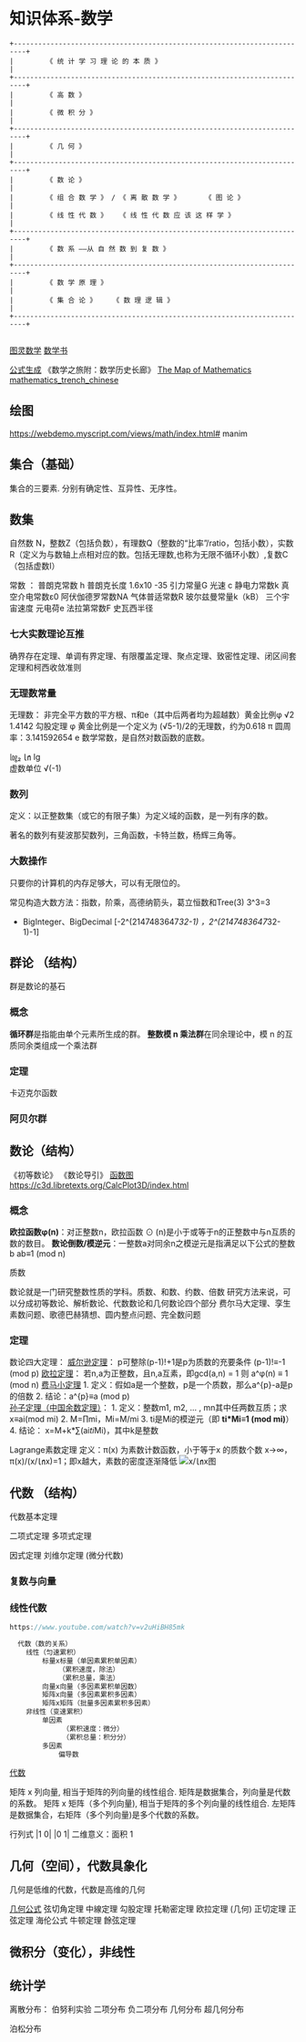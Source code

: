 # 知识体系-数学
```
+-------------------------------------------------------------------------+
|        《 统 计 学 习 理 论 的 本 质 》                                   |
+-------------------------------------------------------------------------+
|        《 高 数 》                                                       |
|        《 微 积 分 》                                                    |
+-------------------------------------------------------------------------+
|        《 几 何 》                                                       |
+-------------------------------------------------------------------------+
|        《 数 论 》                                                       |
|        《 组 合 数 学 》 / 《 离 散 数 学 》      《 图 论 》              |
|        《 线 性 代 数 》   《 线 性 代 数 应 该 这 样 学 》                |
+-------------------------------------------------------------------------+
|        《 数 系 ——从 自 然 数 到 复 数 》                                 |
+-------------------------------------------------------------------------+
|        《 数 学 原 理 》                                                 |
|        《 集 合 论 》    《 数 理 逻 辑 》                                |
+-------------------------------------------------------------------------+


```
[图灵数学](http://alumni.newsmth.net/bbstcon.php?board=DataScience&gid=14207)
[数学书](https://www.cnblogs.com/xitingxie/p/5684254.html)

[公式生成](https://www.desmos.com/calculator?lang=zh-CN)
《数学之旅附：数学历史长廊》
[The Map of Mathematics](./res/The%20Map%20of%20Mathematics.jpg)
[mathematics_trench_chinese](./res/mathematics_trench_chinese.jpg)
## 绘图
https://webdemo.myscript.com/views/math/index.html#
manim
## 集合（基础）
集合的三要素. 分别有确定性、互异性、无序性。
## 数集
自然数 N，整数Z（包括负数），有理数Q（整数的“比率”/ratio，包括小数），实数R（定义为与数轴上点相对应的数。包括无理数,也称为无限不循环小数）,复数C（包括虚数I）


常数 ：
普朗克常数 h
普朗克长度 1.6x10 -35
引力常量G
光速 c
静电力常数k 真空介电常数ε0
阿伏伽德罗常数NA
气体普适常数R
玻尔兹曼常量k（kB）
三个宇宙速度
元电荷e 法拉第常数F
史瓦西半径

### 七大实数理论互推
确界存在定理、单调有界定理、有限覆盖定理、聚点定理、致密性定理、闭区间套定理和柯西收敛准则
### 无理数常量
无理数：
    非完全平方数的平方根、π和e（其中后两者均为超越数）黄金比例φ
√2 1.4142 勾股定理
φ 黄金比例是一个定义为 (√5-1)/2的无理数，约为0.618
π 圆周率：3.141592654
e 数学常数，是自然对数函数的底数。


㏒₂ ㏑ lg  
虚数单位 √(-1)
### 数列
定义：以正整数集（或它的有限子集）为定义域的函数，是一列有序的数。

著名的数列有斐波那契数列，三角函数，卡特兰数，杨辉三角等。

### 大数操作
只要你的计算机的内存足够大，可以有无限位的。

常见构造大数方法：指数，阶乘，高德纳箭头，葛立恒数和Tree(3)
3^3=3

- BigInteger、BigDecimal
[-2^(2147483647*32-1) ，2^(2147483647*32-1)-1]

## 群论 （结构）
群是数论的基石
### 概念
**循环群**是指能由单个元素所生成的群。
**整数模 n 乘法群**在同余理论中，模 n 的互质同余类组成一个乘法群 
### 定理
卡迈克尔函数

### 阿贝尔群

## 数论（结构）
《初等数论》
《数论导引》
[函数图](https://www.geogebra.org/3d)
https://c3d.libretexts.org/CalcPlot3D/index.html
### 概念
**欧拉函数φ(n)**：对正整数n，欧拉函数 ⊙ (n)是小于或等于n的正整数中与n互质的数的数目。
**数论倒数/模逆元**：一整数a对同余n之模逆元是指满足以下公式的整数 b
    ab≡1 (mod n)

质数

数论就是一门研究整数性质的学科。质数、和数、约数、倍数
研究方法来说，可以分成初等数论、解析数论、代数数论和几何数论四个部分
费尔马大定理、孪生素数问题、歌德巴赫猜想、圆内整点问题、完全数问题
### 定理
数论四大定理：
    [威尔逊定理](由于阶乘是呈爆炸增长的，其结论对于实际操作意义不大)：
        p可整除(p-1)!+1是p为质数的充要条件
        (p-1)!≡-1 (mod p)
    [欧拉定理]()：
        若n,a为正整数，且n,a互素，即gcd(a,n) = 1 则 
        a^φ(n) ≡ 1 (mod n)
    [费马小定理](欧拉定理的一个特殊情况)
        1. 定义：假如a是一个整数，p是一个质数，那么a^{p}-a是p的倍数
        2. 结论：a^{p}≡a (mod p)    
    [孙子定理（中国余数定理）](https://zh.wikipedia.org/wiki/%E4%B8%AD%E5%9B%BD%E5%89%A9%E4%BD%99%E5%AE%9A%E7%90%86)：
        1. 定义：整数m1, m2, ... , mn其中任两数互质；求 x≡ai(mod mi)
        2. M=∏mi，Mi=M/mi
        3. ti是Mi的模逆元（即 **ti*Mi≡1 (mod mi)**）
        4. 结论： x=M+k*∑(ai*ti*Mi)，其中k是整数

Lagrange素数定理
    定义：π(x) 为素数计数函数，小于等于x 的质数个数
    x->∞，π(x)/(x/㏑x)=1；即x越大，素数的密度逐渐降低
    ![x/㏑x图](res/素数定理.png)
## 代数 （结构）
代数基本定理

二项式定理
多项式定理

因式定理
刘维尔定理 (微分代数)

### 复数与向量
### 线性代数
```java
https://www.youtube.com/watch?v=v2uHiBH85mk

  代数（数的关系）
    线性（匀速累积）
        标量x标量（单因素累积单因素）
            （累积速度，除法）
            （累积总量，乘法）
        向量x向量（多因素累积单因数）
        矩阵x向量（多因素累积多因素）
        矩阵x矩阵（批量多因素累积多因素）
    非线性（变速累积）
        单因素
             （累积速度：微分）
             （累积总量：积分分）
        多因素
            偏导数
```

[代数](./res/linear.png)

 矩阵 x 列向量, 相当于矩阵的列向量的线性组合. 矩阵是数据集合，列向量是代数的系数。
 矩阵 x 矩阵（多个列向量), 相当于矩阵的多个列向量的线性组合. 左矩阵是数据集合，右矩阵（多个列向量)是多个代数的系数。

行列式
|1 0|
|0 1|  二维意义：面积 1

## 几何（空间），代数具象化
几何是低维的代数，代数是高维的几何


 [几何公式](https://www.geogebra.org/classic)
弦切角定理 
中線定理 
勾股定理 
托勒密定理 
欧拉定理 (几何) 
正切定理
正弦定理 
海伦公式 
牛顿定理 
餘弦定理

## 微积分（变化），非线性


## 统计学
离散分布：
伯努利实验
二项分布 负二项分布
几何分布 超几何分布

泊松分布